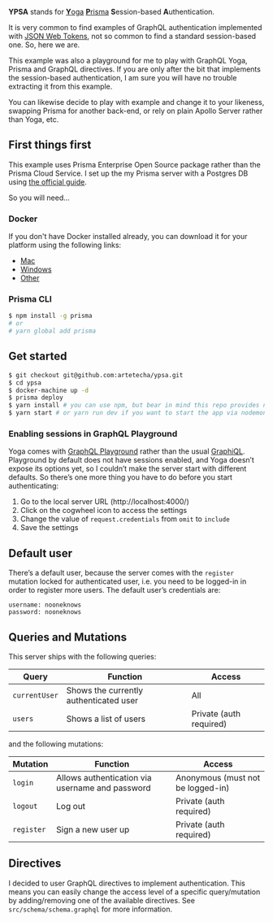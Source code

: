 **YPSA** stands for [**Y**oga](https://github.com/prisma/graphql-yoga) [**P**risma](https://github.com/prisma/prisma) **S**ession-based **A**uthentication.

It is very common to find examples of GraphQL authentication implemented with [JSON Web Tokens](https://jwt.io/), not so common to find a standard session-based one. So, here we are.

This example was also a playground for me to play with GraphQL Yoga, Prisma and GraphQL directives. If you are only after the bit that implements the session-based authentication, I am sure you will have no trouble extracting it from this example.

You can likewise decide to play with example and change it to your likeness, swapping Prisma for another back-end, or rely on plain Apollo Server rather than Yoga, etc.

## First things first

This example uses Prisma Enterprise Open Source package rather than the Prisma Cloud Service. I set up the my Prisma server with a Postgres DB using [the official guide](https://www.prisma.io/docs/tutorials/setup-prisma/create-new-db/postgres-eiyov7erah).

So you will need…

### Docker

If you don't have Docker installed already, you can download it for your platform using the following links:

- [Mac](https://store.docker.com/editions/community/docker-ce-desktop-mac)
- [Windows](https://store.docker.com/editions/community/docker-ce-desktop-windows)
- [Other](https://www.docker.com/get-docker)

### Prisma CLI

```bash
$ npm install -g prisma
# or
# yarn global add prisma
```

## Get started

```bash
$ git checkout git@github.com:artetecha/ypsa.git
$ cd ypsa
$ docker-machine up -d
$ prisma deploy
$ yarn install # you can use npm, but bear in mind this repo provides no package-lock.json
$ yarn start # or yarn run dev if you want to start the app via nodemon and play with your changes
```

### Enabling sessions in GraphQL Playground

Yoga comes with [GraphQL Playground](https://github.com/prisma/graphql-playground) rather than the usual [GraphiQL](https://github.com/graphql/graphiql). Playground by default does not have sessions enabled, and Yoga doesn’t expose its options yet, so I couldn’t make the server start with different defaults. So there’s one more thing you have to do before you start authenticating:

1. Go to the local server URL (http://localhost:4000/)
2. Click on the cogwheel icon to access the settings
3. Change the value of `request.credentials` from `omit` to `include`
4. Save the settings

## Default user

There’s a default user, because the server comes with the `register` mutation locked for authenticated user, i.e. you need to be logged-in in order to register more users. The default user’s credentials are:

```
username: nooneknows
password: nooneknows
```

## Queries and Mutations

This server ships with the following queries:

| **Query**     | **Function**                           | **Access**              |
| ------------- | -------------------------------------- | ----------------------- |
| `currentUser` | Shows the currently authenticated user | All                     |
| `users`       | Shows a list of users                  | Private (auth required) |

and the following mutations:

| **Mutation** | **Function**                                    | **Access**                        |
| ------------ | ----------------------------------------------- | --------------------------------- |
| `login`      | Allows authentication via username and password | Anonymous (must not be logged-in) |
| `logout`     | Log out                                         | Private (auth required)           |
| `register`   | Sign a new user up                              | Private (auth required)           |

## Directives

I decided to user GraphQL directives to implement authentication. This means you can easily change the access level of a specific query/mutation by adding/removing one of the available directives. See `src/schema/schema.graphql` for more information.
